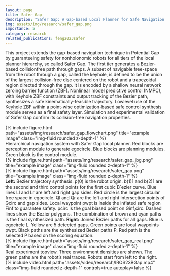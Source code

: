 ```yaml
---
layout: page
title: Safer Gap
description: "Safer Gap: A Gap-based Local Planner for Safe Navigation with Nonholonomic Mobile Robots" <a href="https://github.com/ivaROS/SaferGap">GitHub Link</a>
img: assets/img/research/safer_gap.png
importance: 5
category: research
related_publications: feng2023safer
---
```


This project extends the gap-based navigation technique in Potential Gap by guaranteeing safety for nonholonomic robots for all tiers of the local planner hierarchy, so called Safer Gap. The first tier generates a Bezier-based collisionfree path through gaps. A subset of navigable free-space from the robot through a gap, called the keyhole, is defined to be the union of the largest collision-free disc centered on the robot and a trapezoidal region directed through the gap. It is encoded by a shallow neural network zeroing barrier function (ZBF). Nonlinear model predictive control (NMPC), with Keyhole ZBF constraints and output tracking of the Bezier path, synthesizes a safe kinematically-feasible trajectory. Lowlevel use of the Keyhole ZBF within a point-wise optimization-based safe control synthesis module serves as a final safety layer. Simulation and experimental validation of Safer Gap confirm its collision-free navigation properties.

<div class="row">
    <div class="col-sm mt-3 mt-md-0">
        {% include figure.html path="assets/img/research/safer_gap_flowchart.png" title="example image" class="img-fluid rounded z-depth-1" %}
    </div>
</div>
<div class="caption">
    Hierarchical navigation system with Safer Gap local planner. Red blocks are perception module to generate egocircle. Blue blocks are planning modules. Green block is the control module.
</div>

<div class="row">
    <div class="col-sm mt-3 mt-md-0">
        {% include figure.html path="assets/img/research/safer_gap_jbg.png" title="example image" class="img-fluid rounded z-depth-1" %}
    </div>
    <div class="col-sm mt-3 mt-md-0">
        {% include figure.html path="assets/img/research/safer_gap.png" title="example image" class="img-fluid rounded z-depth-1" %}
    </div>
</div>
<div class="caption">
    <b>Left:</b> Bezier trajectory synthesis. p(0) is the robot origin. b(1)1 and b(2)1 are the second and third control points for the first cubic B´ezier curve. Blue lines Ll and Lr are left and right gap sides. Red circle is the largest circular free space in egocircle. Ql and Qr are the left and right intersection points of Gcirc and gap sides. Local waypoint pwpt is inside the inflated safe region Finf to guarantee safety. pcirc is the goal biased point on Ginf,circ. Dashed lines show the Bezier polygons. The combination of brown and cyan paths is the final synthesized path.
    <b>Right:</b> Joined Bezier paths for all gaps. Blue is egocircle L. Yellow are 5 detected gaps. Green points are local waypoints pwpt. Black paths are the synthesized Bezier paths P. Red path is the selected P based on the scoring equation.
</div>

<div class="row">
    <div class="col-sm mt-3 mt-md-0">
        {% include figure.html path="assets/img/research/safer_gap_real.png" title="example image" class="img-fluid rounded z-depth-1" %}
    </div>
</div>
<div class="caption">
    Real experiment topview. Three environment densities are shown. The green paths are the robot’s real traces. Robots start from left to the right.
</div>

<div class="row mt-3">
    <div class="col-sm mt-3 mt-md-0">
        {% include video.html path="assets/video/research/IROS23BGap.mp4" class="img-fluid rounded z-depth-1" controls=true autoplay=false %}
    </div>
</div>
